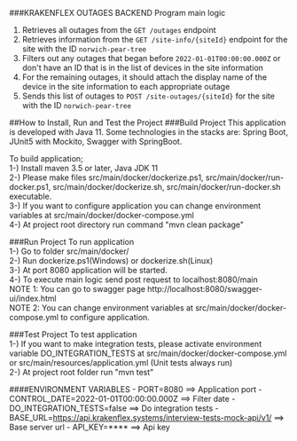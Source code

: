 ###KRAKENFLEX OUTAGES BACKEND
Program main logic
1. Retrieves all outages from the `GET /outages` endpoint
2. Retrieves information from the `GET /site-info/{siteId}` endpoint for the site with the ID `norwich-pear-tree`
3. Filters out any outages that began before `2022-01-01T00:00:00.000Z` or don't have an ID that is in the list of
   devices in the site information
4. For the remaining outages, it should attach the display name of the device in the site information to each appropriate outage
5. Sends this list of outages to `POST /site-outages/{siteId}` for the site with the ID `norwich-pear-tree`

##How to Install, Run and Test the Project
###Build Project
This application is developed with Java 11. Some technologies in the stacks are:
Spring Boot, JUnit5 with Mockito, Swagger with SpringBoot.<br />

To build application;<br />
1-) Install maven 3.5 or later, Java JDK 11<br />
2-) Please make files src/main/docker/dockerize.ps1, src/main/docker/run-docker.ps1, 
src/main/docker/dockerize.sh, src/main/docker/run-docker.sh executable.<br />
3-) If you want to configure application you can change environment variables at src/main/docker/docker-compose.yml <br />
4-) At project root directory run command "mvn clean package"<br />

###Run Project
To run application<br />
1-) Go to folder src/main/docker/ <br />
2-) Run dockerize.ps1(Windows) or dockerize.sh(Linux) <br />
3-) At port 8080 application will be started. <br />
4-) To execute main logic send post request to localhost:8080/main <br />
NOTE 1: You can go to swagger page http://localhost:8080/swagger-ui/index.html <br />
NOTE 2: You can change environment variables at src/main/docker/docker-compose.yml to configure application.<br />

###Test Project
To test application<br />
1-) If you want to make integration tests, please activate environment variable DO_INTEGRATION_TESTS at src/main/docker/docker-compose.yml or src/main/resources/application.yml (Unit tests always run)<br />
2-) At project root folder run "mvn test"<br />

####ENVIRONMENT VARIABLES
      - PORT=8080 ==> Application port
      - CONTROL_DATE=2022-01-01T00:00:00.000Z ==> Filter date
      - DO_INTEGRATION_TESTS=false ==> Do integration tests
      - BASE_URL=https://api.krakenflex.systems/interview-tests-mock-api/v1/ ==> Base server url
      - API_KEY=**** ==> Api key

